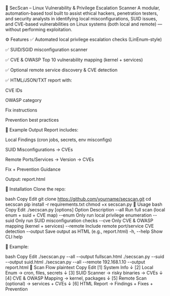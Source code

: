 🔐 SecScan – Linux Vulnerability & Privilege Escalation Scanner
A modular, automation-based tool built to assist ethical hackers, penetration testers, and security analysts in identifying local misconfigurations, SUID issues, and CVE-based vulnerabilities on Linux systems (both local and remote) — without performing exploitation.


⚙️ Features
✅ Automated local privilege escalation checks (LinEnum-style)

✅ SUID/SGID misconfiguration scanner

✅ CVE & OWASP Top 10 vulnerability mapping (kernel + services)

✅ Optional remote service discovery & CVE detection

✅ HTML/JSON/TXT report with:

CVE IDs

OWASP category

Fix instructions

Prevention best practices

📸 Example Output
Report includes:

Local Findings (cron jobs, secrets, env misconfigs)

SUID Misconfigurations → CVEs

Remote Ports/Services → Version → CVEs

Fix + Prevention Guidance

Output: report.html

🚀 Installation
Clone the repo:

bash
Copy
Edit
git clone https://github.com/yourname/secscan.git
cd secscan
pip install -r requirements.txt
chmod +x secscan.py
🧪 Usage
bash
Copy
Edit
./secscan.py [options]
Option	Description
--all	Run full scan (local enum + suid + CVE map)
--enum	Only run local privilege enumeration
--suid	Only run SUID misconfiguration checks
--cve	Only CVE & OWASP mapping (kernel + services)
--remote <IP>	Include remote port/service CVE detection
--output <filename>	Save output as HTML (e.g., report.html)
-h, --help	Show CLI help

🧪 Example:

bash
Copy
Edit
./secscan.py --all --output fullscan.html
./secscan.py --suid --output suid.html
./secscan.py --all --remote 192.168.1.10 --output report.html
🧭 Scan Flow
plaintext
Copy
Edit
[1] System Info
       ↓
[2] Local Enum → cron, files, secrets
       ↓
[3] SUID Scanner → risky binaries → CVEs
       ↓
[4] CVE & OWASP Mapping → kernel, packages
       ↓
[5] Remote Scan (optional) → services + CVEs
       ↓
[6] HTML Report → Findings + Fixes + Prevention
